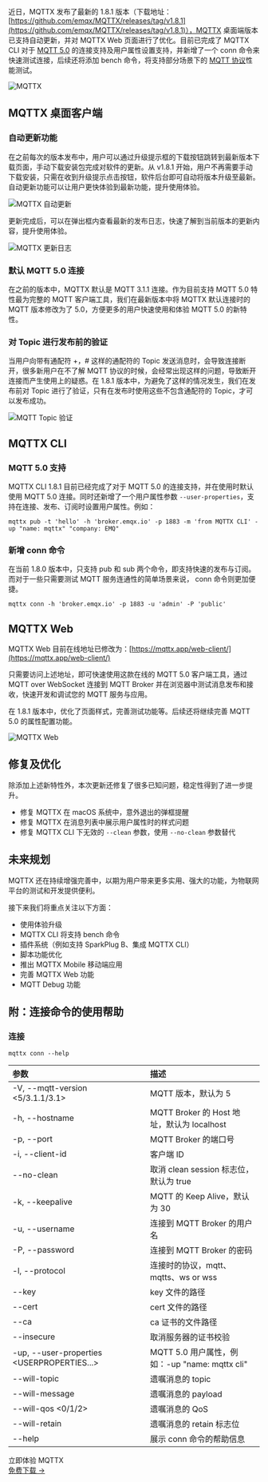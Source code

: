 近日，MQTTX 发布了最新的 1.8.1 版本（下载地址：[https://github.com/emqx/MQTTX/releases/tag/v1.8.1](https://github.com/emqx/MQTTX/releases/tag/v1.8.1)），MQTTX 桌面端版本已支持自动更新，并对 MQTTX Web 页面进行了优化。目前已完成了 MQTTX CLI 对于 [MQTT 5.0](https://www.emqx.com/zh/blog/introduction-to-mqtt-5) 的连接支持及用户属性设置支持，并新增了一个 conn 命令来快速测试连接，后续还将添加 bench 命令，将支持部分场景下的 [MQTT 协议](https://www.emqx.com/zh/mqtt-guide)性能测试。

![MQTTX](https://assets.emqx.com/images/2df897d02b73e237048faad97688e51f.png)

## MQTTX 桌面客户端

### 自动更新功能

在之前每次的版本发布中，用户可以通过升级提示框的下载按钮跳转到最新版本下载页面，手动下载安装包完成对软件的更新。从 v1.8.1 开始，用户不再需要手动下载安装，只需在收到升级提示点击按钮，软件后台即可自动将版本升级至最新。自动更新功能可以让用户更快体验到最新功能，提升使用体验。

![MQTTX 自动更新](https://assets.emqx.com/images/c04d3beaf1dab9bfed47fef19d2c9c95.jpeg)

更新完成后，可以在弹出框内查看最新的发布日志，快速了解到当前版本的更新内容，提升使用体验。

![MQTTX 更新日志](https://assets.emqx.com/images/66063022ae15a278aa87e32f6f55e201.png)

### 默认 MQTT 5.0 连接

在之前的版本中，MQTTX 默认是 MQTT 3.1.1 连接。作为目前支持 MQTT 5.0 特性最为完整的 MQTT 客户端工具，我们在最新版本中将 MQTTX 默认连接时的 MQTT 版本修改为了 5.0，方便更多的用户快速使用和体验 MQTT 5.0 的新特性。

### 对 Topic 进行发布前的验证

当用户向带有通配符 +，# 这样的通配符的 Topic 发送消息时，会导致连接断开，很多新用户在不了解 MQTT 协议的时候，会经常出现这样的问题，导致断开连接而产生使用上的疑惑。在 1.8.1 版本中，为避免了这样的情况发生，我们在发布前对 Topic 进行了验证，只有在发布时使用这些不包含通配符的 Topic，才可以发布成功。

![MQTT Topic 验证](https://assets.emqx.com/images/403b1a09c39f1e8f38b427981baa443c.png)

## MQTTX CLI

### MQTT 5.0 支持

MQTTX CLI 1.8.1 目前已经完成了对于 MQTT 5.0 的连接支持，并在使用时默认使用 MQTT 5.0 连接。同时还新增了一个用户属性参数 `--user-properties`，支持在连接、发布、订阅时设置用户属性。例如：

```
mqttx pub -t 'hello' -h 'broker.emqx.io' -p 1883 -m 'from MQTTX CLI' -up "name: mqttx" "company: EMQ" 
```

### 新增 conn 命令

在当前 1.8.0 版本中，只支持 pub 和 sub 两个命令，即支持快速的发布与订阅。而对于一些只需要测试 MQTT 服务连通性的简单场景来说， conn 命令则更加便捷。

```
mqttx conn -h 'broker.emqx.io' -p 1883 -u 'admin' -P 'public'
```

## MQTTX Web

MQTTX Web 目前在线地址已修改为：[https://mqttx.app/web-client/](https://mqttx.app/web-client/) 

只需要访问上述地址，即可快速使用这款在线的 MQTT 5.0 客户端工具，通过 MQTT over WebSocket 连接到 MQTT Broker 并在浏览器中测试消息发布和接收，快速开发和调试您的 MQTT 服务与应用。

在 1.8.1 版本中，优化了页面样式，完善测试功能等。后续还将继续完善 MQTT 5.0 的属性配置功能。

![MQTTX Web](https://assets.emqx.com/images/108265b02b225ecb95f7001981d3978d.png)

## 修复及优化

除添加上述新特性外，本次更新还修复了很多已知问题，稳定性得到了进一步提升。

- 修复 MQTTX 在 macOS 系统中，意外退出的弹框提醒
- 修复 MQTTX 在消息列表中展示用户属性时的样式问题
- 修复 MQTTX CLI 下无效的 `--clean` 参数，使用 `--no-clean` 参数替代

## 未来规划

MQTTX 还在持续增强完善中，以期为用户带来更多实用、强大的功能，为物联网平台的测试和开发提供便利。

接下来我们将重点关注以下方面：

- 使用体验升级
- MQTTX CLI 将支持 bench 命令
- 插件系统（例如支持 SparkPlug B、集成 MQTTX CLI）
- 脚本功能优化
- 推出 MQTTX Mobile 移动端应用
- 完善 MQTTX Web 功能
- MQTT Debug 功能

## 附：连接命令的使用帮助

### 连接

```
mqttx conn --help
```

| 参数                                       | 描述                                           |
| :----------------------------------------- | :--------------------------------------------- |
| -V, --mqtt-version <5/3.1.1/3.1>           | MQTT 版本，默认为 5                            |
| -h, --hostname                             | MQTT Broker 的 Host 地址，默认为 localhost     |
| -p, --port                                 | MQTT Broker 的端口号                           |
| -i, --client-id                            | 客户端 ID                                      |
| --no-clean                                 | 取消 clean session 标志位，默认为 true         |
| -k, --keepalive                            | MQTT 的 Keep Alive，默认为 30                  |
| -u, --username                             | 连接到 MQTT Broker 的用户名                    |
| -P, --password                             | 连接到 MQTT Broker 的密码                      |
| -l, --protocol                             | 连接时的协议，mqtt、mqtts、ws or wss           |
| --key                                      | key 文件的路径                                 |
| --cert                                     | cert 文件的路径                                |
| --ca                                       | ca 证书的文件路径                              |
| --insecure                                 | 取消服务器的证书校验                           |
| -up, --user-properties <USERPROPERTIES...> | MQTT 5.0 用户属性，例如：-up "name: mqttx cli" |
| --will-topic                               | 遗嘱消息的 topic                               |
| --will-message                             | 遗嘱消息的 payload                             |
| --will-qos <0/1/2>                         | 遗嘱消息的 QoS                                 |
| --will-retain                              | 遗嘱消息的 retain 标志位                       |
| --help                                     | 展示 conn 命令的帮助信息                       |


<section class="promotion">
    <div>
        立即体验 MQTTX
    </div>
    <a href="https://www.emqx.com/zh/try?product=MQTTX" class="button is-gradient px-5">免费下载 →</a>
</section>
